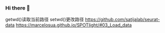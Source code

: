 ### Hi there 👋

<!--
**luluyan0606/luluyan0606** is a ✨ _special_ ✨ repository because its `README.md` (this file) appears on your GitHub profile.

Here are some ideas to get you started:

- 🔭 I’m currently working on ...
- 🌱 I’m currently learning ...
- 👯 I’m looking to collaborate on ...
- 🤔 I’m looking for help with ...
- 💬 Ask me about ...
- 📫 How to reach me: ...
- 😄 Pronouns: ...
- ⚡ Fun fact: ...
-->
getwd()读取当前路径
setwd()更改路径
https://github.com/satijalab/seurat-data
https://marcelosua.github.io/SPOTlight/#03_Load_data
